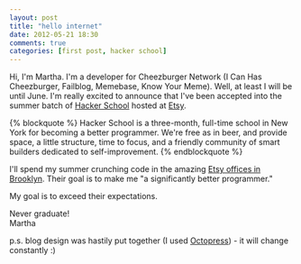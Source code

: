 ```yaml
---
layout: post
title: "hello internet"
date: 2012-05-21 18:30
comments: true
categories: [first post, hacker school]
---
```


Hi, I'm Martha. I'm a developer for Cheezburger Network (I Can Has Cheezburger, Failblog, Memebase, Know Your Meme). Well, at least I will be until June. I'm really excited to announce that I've been accepted into the summer batch of [Hacker School](http://www.hackerschool.com) hosted at [Etsy](http://www.etsy.com). 

{% blockquote %}
Hacker School is a three-month, full-time school in New York for becoming a better programmer. We're free as in beer, and provide space, a little structure, time to focus, and a friendly community of smart builders dedicated to self-improvement.
{% endblockquote %}


I'll spend my summer crunching code in the amazing [Etsy offices in Brooklyn](http://mashable.com/2010/10/13/etsy-office-pics/#view_as_one_page-gallery_box377). Their goal is to make me "a significantly better programmer." 

My goal is to exceed their expectations.

Never graduate! <br />
Martha

p.s.
blog design was hastily put together (I used [Octopress](http://octopress.org)) - it will change constantly :)